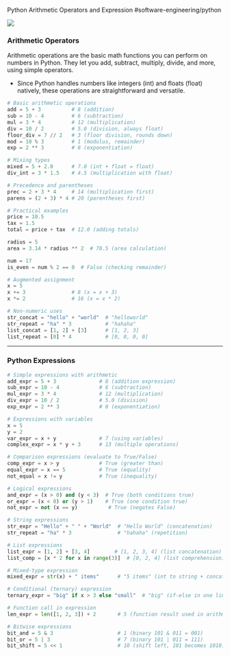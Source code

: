 Python Arithmetic Operators and Expression
#software-engineering/python

![](Python%20Arithmetic%20Operators%20and%20Expression/image.png)
### Arithmetic Operators
Arithmetic operations are the basic math functions you can perform on numbers in Python. They let you add, subtract, multiply, divide, and more, using simple operators.
- Since Python handles numbers like integers (int) and floats (float) natively, these operations are straightforward and versatile.

```py
# Basic arithmetic operations
add = 5 + 3          # 8 (addition)
sub = 10 - 4         # 6 (subtraction)
mul = 3 * 4          # 12 (multiplication)
div = 10 / 2         # 5.0 (division, always float)
floor_div = 7 // 2   # 3 (floor division, rounds down)
mod = 10 % 3         # 1 (modulus, remainder)
exp = 2 ** 3         # 8 (exponentiation)

# Mixing types
mixed = 5 + 2.0      # 7.0 (int + float = float)
div_int = 3 * 1.5    # 4.5 (multiplication with float)

# Precedence and parentheses
prec = 2 + 3 * 4     # 14 (multiplication first)
parens = (2 + 3) * 4 # 20 (parentheses first)

# Practical examples
price = 10.5
tax = 1.5
total = price + tax  # 12.0 (adding totals)

radius = 5
area = 3.14 * radius ** 2  # 78.5 (area calculation)

num = 17
is_even = num % 2 == 0  # False (checking remainder)

# Augmented assignment
x = 5
x += 3               # 8 (x = x + 3)
x *= 2               # 16 (x = x * 2)

# Non-numeric uses
str_concat = "hello" + "world"  # "helloworld"
str_repeat = "ha" * 3           # "hahaha"
list_concat = [1, 2] + [3]      # [1, 2, 3]
list_repeat = [0] * 4           # [0, 0, 0, 0]
```

---
### Python Expressions

```py
# Simple expressions with arithmetic
add_expr = 5 + 3              # 8 (addition expression)
sub_expr = 10 - 4             # 6 (subtraction)
mul_expr = 3 * 4              # 12 (multiplication)
div_expr = 10 / 2             # 5.0 (division)
exp_expr = 2 ** 3             # 8 (exponentiation)

# Expressions with variables
x = 5
y = 2
var_expr = x + y              # 7 (using variables)
complex_expr = x * y + 3      # 13 (multiple operations)

# Comparison expressions (evaluate to True/False)
comp_expr = x > y             # True (greater than)
equal_expr = x == 5           # True (equality)
not_equal = x != y            # True (inequality)

# Logical expressions
and_expr = (x > 0) and (y < 3)  # True (both conditions true)
or_expr = (x < 0) or (y > 1)    # True (one condition true)
not_expr = not (x == y)          # True (negates False)

# String expressions
str_expr = "Hello" + " " + "World"  # "Hello World" (concatenation)
str_repeat = "ha" * 3               # "hahaha" (repetition)

# List expressions
list_expr = [1, 2] + [3, 4]        # [1, 2, 3, 4] (list concatenation)
list_comp = [x * 2 for x in range(3)]  # [0, 2, 4] (list comprehension)

# Mixed-type expression
mixed_expr = str(x) + " items"      # "5 items" (int to string + concat)

# Conditional (ternary) expression
ternary_expr = "big" if x > 3 else "small"  # "big" (if-else in one line)

# Function call in expression
len_expr = len([1, 2, 3]) + 2       # 5 (function result used in arithmetic)

# Bitwise expressions
bit_and = 5 & 3                     # 1 (binary 101 & 011 = 001)
bit_or = 5 | 3                      # 7 (binary 101 | 011 = 111)
bit_shift = 5 << 1                  # 10 (shift left, 101 becomes 1010)
```